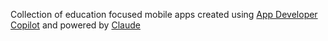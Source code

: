 Collection of education focused mobile apps created using [App Developer Copilot](https://marketplace.visualstudio.com/items?itemName=sindujaramaraj.app-developer-copilot) and powered by [Claude](claude.ai)
